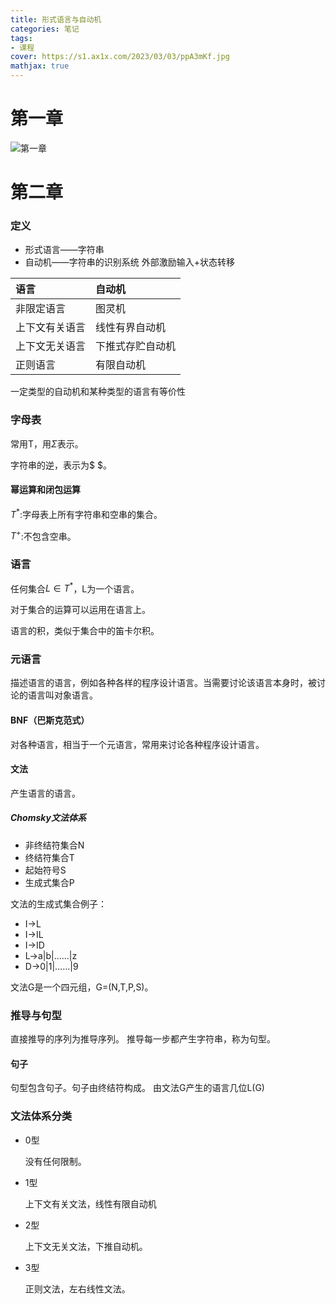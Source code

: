 ```yaml
---
title: 形式语言与自动机
categories: 笔记
tags: 
- 课程
cover: https://s1.ax1x.com/2023/03/03/ppA3mKf.jpg
mathjax: true
---
```

# 第一章
![第一章](https://s1.ax1x.com/2023/03/03/ppAl7tA.jpg
)

# 第二章
### 定义
* 形式语言——字符串
* 自动机——字符串的识别系统
外部激励输入+状态转移

|语言|自动机|
|:---|:---|
|非限定语言|图灵机|
|上下文有关语言|线性有界自动机|
|上下文无关语言|下推式存贮自动机|
|正则语言|有限自动机|

一定类型的自动机和某种类型的语言有等价性

### 字母表
常用T，用$\Sigma$表示。

字符串的逆，表示为$ $。

#### 幂运算和闭包运算
$T^*$:字母表上所有字符串和空串的集合。

$T^+$:不包含空串。

### 语言
任何集合$L \in T^*$，L为一个语言。

对于集合的运算可以运用在语言上。

语言的积，类似于集合中的笛卡尔积。
### 元语言
描述语言的语言，例如各种各样的程序设计语言。当需要讨论该语言本身时，被讨论的语言叫对象语言。
#### BNF（巴斯克范式）
对各种语言，相当于一个元语言，常用来讨论各种程序设计语言。
#### 文法
产生语言的语言。

##### Chomsky文法体系
- 非终结符集合N
- 终结符集合T
- 起始符号S
- 生成式集合P

文法的生成式集合例子：
* I->L
* I->IL
* I->ID
* L->a|b|……|z
* D->0|1|……|9

文法G是一个四元组，G=(N,T,P,S)。
### 推导与句型
直接推导的序列为推导序列。
推导每一步都产生字符串，称为句型。
#### 句子
句型包含句子。句子由终结符构成。
由文法G产生的语言几位L(G)
### 文法体系分类
* 0型
  
  没有任何限制。
* 1型
  
  上下文有关文法，线性有限自动机
* 2型
  
  上下文无关文法，下推自动机。

* 3型
  
  正则文法，左右线性文法。

